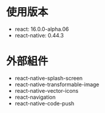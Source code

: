 # 使用版本

- react: 16.0.0-alpha.06
- react-native: 0.44.3

# 外部組件

- react-native-splash-screen
- react-native-transformable-image
- react-native-vector-icons
- react-navigation
- react-native-code-push